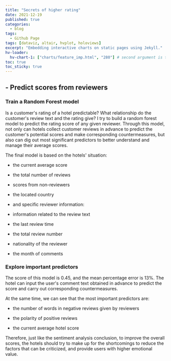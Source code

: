 ```yaml
---
title: "Secrets of higher rating"
date: 2021-12-19
published: true
categories:
  - blog
tags:
  - Github Page
tags: [dataviz, altair, hvplot, holoviews]
excerpt: "Embedding interactive charts on static pages using Jekyll."
hv-loader:
  hv-chart-1: ["charts/feature_imp.html", "280"] # second argument is the height
toc: true
toc_sticky: true
---
```


## **- Predict scores from reviewers**

### **Train a Random Forest model**

Is a customer's rating of a hotel predictable? What relationship do the customer's review text and the rating give? I try to build a random forest model to predict the rating score of any given reviewer. Through this model, not only can hotels collect customer reviews in advance to predict the customer's potential scores and make corresponding countermeasures, but also can dig out most significant predictors to better understand and manage their average scores.

The final model is based on the hotels' situation:

-   the current average score

-   the total number of reviews

-   scores from non-reviewers

-   the located country

-   and specific reviewer information:

-   information related to the review text

-   the last review time

-   the total review number

-   nationality of the reviewer

-   the month of comments

### **Explore important predictors**

The score of this model is 0.45, and the mean percentage error is 13%. The hotel can input the user's comment text obtained in advance to predict the score and carry out corresponding countermeasures.

At the same time, we can see that the most important predictors are:

-   the number of words in negative reviews given by reviewers

-   the polarity of positive reviews

-   the current average hotel score


<div id="hv-chart-1"></div>


Therefore, just like the sentiment analysis conclusion, to improve the overall scores, the hotels should try to make up for the shortcomings to reduce the factors that can be criticized, and provide users with higher emotional value.
